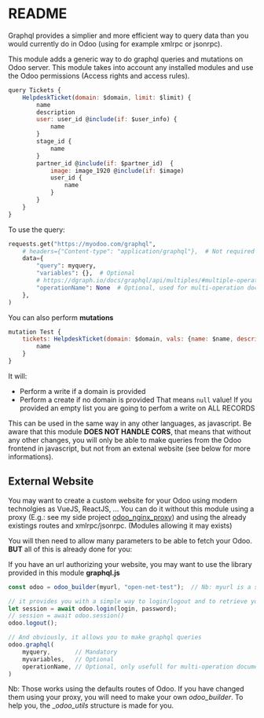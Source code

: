 # README

Graphql provides a simplier and more efficient way to query data than you would currently do in Odoo (using for example xmlrpc or jsonrpc).

This module adds a generic way to do graphql queries and mutations on Odoo server.
This module takes into account any installed modules and use the Odoo permissions (Access rights and access rules).



```javascript
query Tickets {
    HelpdeskTicket(domain: $domain, limit: $limit) {	
        name
        description
        user: user_id @include(if: $user_info) {
            name
        }
        stage_id {
            name
        }
        partner_id @include(if: $partner_id)  {
            image: image_1920 @include(if: $image)
            user_id {
            	name
            }
        }
    }
}
```

To use the query:

```python
requests.get("https://myodoo.com/graphql",
    # headers={"Content-type": "application/graphql"},  # Not required currently but recommended
    data={
        "query": myquery,
        "variables": {},  # Optional
        # https://dgraph.io/docs/graphql/api/multiples/#multiple-operations
        "operationName": None  # Optional, used for multi-operation document
	},
)
```



You can also perform **mutations**

```javascript
mutation Test {
    tickets: HelpdeskTicket(domain: $domain, vals: {name: $name, description: $description}) {
        name
    }
}
```

It will:

* Perform a write if a domain is provided
* Perform a create if no domain is provided
  That means `null` value! If you provided an empty list you are going to perfom a write on ALL RECORDS



This can be used in the same way in any other languages, as javascript.
Be aware that this module **DOES NOT HANDLE CORS**, that means that without any other changes, you will only be able to make queries from the Odoo frontend in javascript, but not from an extenal website (see below for more informations).



## External Website

You may want to create a custom website for your Odoo using modern technolgies as VueJS, ReactJS, ...
You can do it without this module using a proxy (E.g.: see my side project [odoo_nginx_proxy](https://github.com/divad1196/odoo_nginx_proxy)) and using the already existings routes and xmlrpc/jsonrpc.
(Modules allowing it may exists)



You will then need to allow many parameters to be able to fetch your Odoo.
**BUT** all of this is already done for you:

If you have an url authorizing your website, you may want to use the library provided in this module **graphql.js**

```javascript
const odoo = odoo_builder(myurl, "open-net-test");  // Nb: myurl is a string

// it provides you with a simple way to login/logout and to retrieve your sessions information
let session = await odoo.login(login, password);
// session = await odoo.session()
odoo.logout();

// And obviously, it allows you to make graphql queries
odoo.graphql(
    myquery,	   // Mandatory
    myvariables,   // Optional
    operationName, // Optional, only usefull for multi-operation document
)
```

Nb: Those works using the defaults routes of Odoo. If you have changed them using your proxy, you will need to make your own _odoo_builder_. To help you, the __odoo_utils_ structure is made for you.





